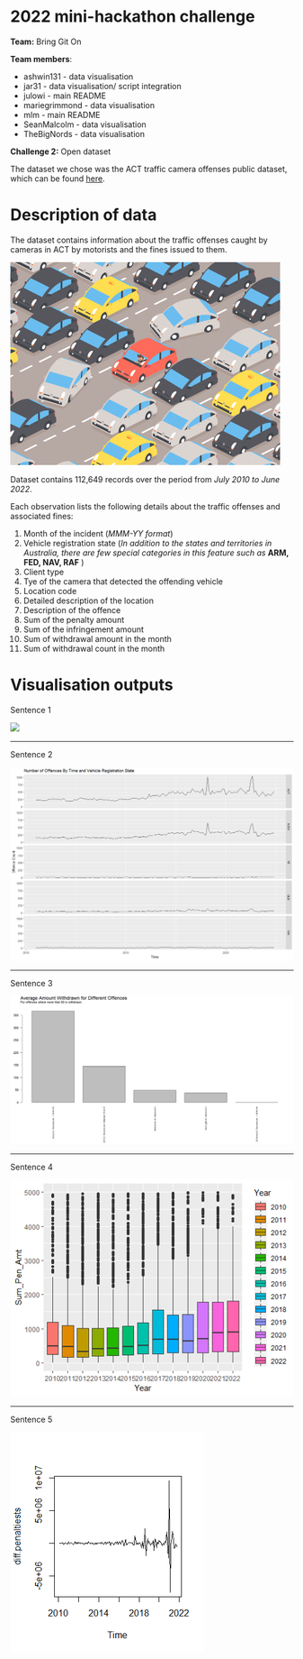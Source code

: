 # 2022 mini-hackathon challenge 

**Team:** Bring Git On  

**Team members**:   
+ ashwin131 - data visualisation    
+ jar31 - data visualisation/ script integration  
+ julowi - main README    
+ mariegrimmond - data visualisation
+ mlm - main README      
+ SeanMalcolm - data visualisation
+ TheBigNords - data visualisation

**Challenge 2:** Open dataset  

The dataset we chose was the ACT traffic camera offenses public dataset, which can be found [here](https://data.gov.au/dataset/ds-act-https%3A%2F%2Fwww.data.act.gov.au%2Fapi%2Fviews%2F2sx9-4wg7/details?q). 

# Description of data

The dataset contains information about the traffic offenses 
caught by cameras in ACT by motorists and the fines issued to them.

![accident](giphy.gif)

Dataset contains 112,649 records over the period from *July 2010 
to June 2022*.

Each observation lists the following details about the traffic offenses and associated fines:
1. Month of the incident (*MMM-YY format*)
2. Vehicle registration state (*In addition to the states and territories in Australia, there are few special categories in this feature such as* **ARM, FED, NAV, RAF** )
3. Client type 
4. Tye of the camera that detected the offending vehicle
5. Location code
6. Detailed description of the location
7. Description of the offence
8. Sum of the penalty amount
9. Sum of the infringement amount
10. Sum of withdrawal amount in the month
11. Sum of withdrawal count in the month
 
# Visualisation outputs   

Sentence 1

![](./outputs/ACT_traffic_penalties.png)

***

Sentence 2  

![](./outputs/jacob_offence_time_state.png)

***

Sentence 3 

![](./outputs/Average_withdrawn_amount.PNG)   

*** 

Sentence 4  

![](./outputs/ashwin_timeseries.png)

***

Sentence 5  

![](./outputs/marie_time_series_pplot.png)
